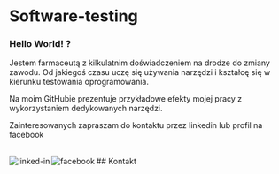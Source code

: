 # Software-testing
### Hello World! ?

Jestem farmaceutą z kilkulatnim doświadczeniem na drodze do zmiany zawodu. Od jakiegoś czasu uczę się używania narzędzi i kształcę się w kierunku testowania oprogramowania.

Na moim GitHubie prezentuje przykładowe efekty mojej pracy z wykorzystaniem dedykowanych narzędzi.

Zainteresowanych zapraszam do kontaktu przez linkedin lub profil na facebook

<br> ## Kontakt[<img align="left" alt="linked-in" src="https://img.shields.io/badge/linkedin-%230077B5.svg?&style=for-the-badge&logo=linkedin&logoColor=white" />](https://www.linkedin.com/in/oliwiasanogho)[<img align="left" alt="facebook" src="https://img.shields.io/badge/facebook-%231877F2.svg?&style=for-the-badge&logo=facebook&logoColor=white" />](https://www.facebook.com/oliwia.sanogho)
